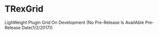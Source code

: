 # TRexGrid
LighWeight Plugin Grid On Development (No Pre-Release Is AvailAble Pre-Release Date(1/2/2017))
